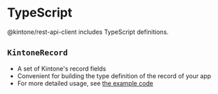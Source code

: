 <!-- TODO: link this page from README -->

# TypeScript

@kintone/rest-api-client includes TypeScript definitions.

## `KintoneRecord`

- A set of Kintone's record fields
- Convenient for building the type definition of the record of your app
- For more detailed usage, see [the example code](../src/KintoneFields/exportTypes/__checks__/usecase-field.ts)

<!-- TODO: Document about `KintoneFormFieldProperty` and `KintoneFormLayout` -->
